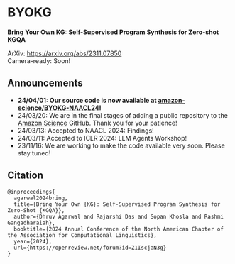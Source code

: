 # BYOKG 
**Bring Your Own KG: Self-Supervised Program Synthesis for Zero-shot KGQA**

ArXiv: https://arxiv.org/abs/2311.07850  
Camera-ready: Soon!

## Announcements
* **24/04/01: Our source code is now available at [amazon-science/BYOKG-NAACL24](https://github.com/amazon-science/BYOKG-NAACL24)!**
* 24/03/20: We are in the final stages of adding a public repository to the [Amazon Science](https://github.com/amazon-science) GitHub. Thank you for your patience!
* 24/03/13: Accepted to NAACL 2024: Findings!
* 24/03/11: Accepted to ICLR 2024: LLM Agents Workshop!
* 23/11/16: We are working to make the code available very soon. Please stay tuned!

## Citation
```
@inproceedings{
  agarwal2024bring,
  title={Bring Your Own {KG}: Self-Supervised Program Synthesis for Zero-Shot {KGQA}},
  author={Dhruv Agarwal and Rajarshi Das and Sopan Khosla and Rashmi Gangadharaiah},
  booktitle={2024 Annual Conference of the North American Chapter of the Association for Computational Linguistics},
  year={2024},
  url={https://openreview.net/forum?id=Z1IscjaN3g}
}
```
